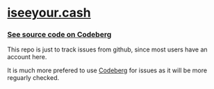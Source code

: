 # [iseeyour.cash](https://iseeyour.cash)

### [See source code on Codeberg](https://codeberg.org/pluja/iseeyour.cash)

This repo is just to track issues from github, since most users have an account here.

It is much more prefered to use [Codeberg](https://codeberg.org/pluja) for issues as it will be more reguarly checked.
